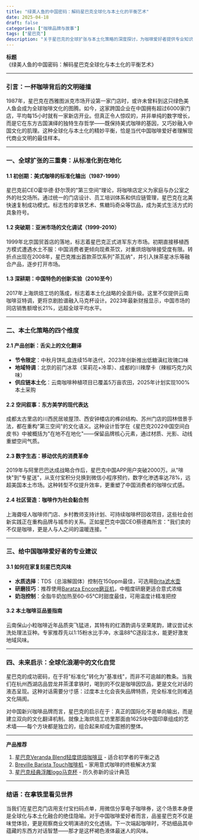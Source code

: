 ```yaml
---
title: "绿美人鱼的中国密码：解码星巴克全球化与本土化的平衡艺术"
date: 2025-04-18
draft: false
categories: ["咖啡品牌与故事"]
tags: ["星巴克"]
description: "关于星巴克的全球扩张与本土化策略的深度探讨，为咖啡爱好者提供专业知识和实用指南。"
---
```


**标题**  
《绿美人鱼的中国密码：解码星巴克全球化与本土化的平衡艺术》

---

### 引言：一杯咖啡背后的文明碰撞  
1987年，星巴克在西雅图派克市场开设第一家门店时，或许未曾料到这只绿色美人鱼会成为全球咖啡文化的图腾。如今，这家跨国企业在中国拥有超过6000家门店，平均每15小时就有一家新店开业。但真正令人惊叹的，并非单纯的数字增长，而是它在东方古国演绎的独特生存哲学——既保持美式咖啡的基因，又巧妙融入中国文化的肌理。这种全球化与本土化的精妙平衡，恰是当代中国咖啡爱好者理解现代商业文明的最佳样本。

---

### 一、全球扩张的三重奏：从标准化到在地化  
#### 1.1 初创期：美式咖啡的标准化输出（1987-1999）  
星巴克前CEO霍华德·舒尔茨的"第三空间"理论，将咖啡店定义为家庭与办公室之外的社交场所。通过统一的门店设计、员工培训体系和供应链管理，星巴克在北美快速复制成功模式。标志性的拿铁艺术、焦糖玛奇朵等饮品，成为美式生活方式的具象符号。

#### 1.2 突破期：亚洲市场的文化调试（1999-2010）  
1999年北京国贸首店的落地，标志着星巴克正式进军东方市场。初期直接移植西方模式遭遇水土不服：中国消费者更倾向现煮茶饮，对重烘焙咖啡接受度有限。转折点出现在2008年，星巴克推出首款茶饮系列"茶瓦纳"，并引入抹茶星冰乐等融合产品，逐步打开市场。

#### 1.3 深耕期：中国特色的创新实验（2010至今）  
2017年上海烘焙工坊的落成，标志着本土化战略的全面升级。这里不仅提供云南咖啡豆特调，更将京剧脸谱融入马克杯设计。2023年最新财报显示，中国市场的同店销售额增长21%，远超全球平均水平。

---

### 二、本土化策略的四个维度  
#### 2.1 产品创新：舌尖上的文化翻译  
- **节令限定**：中秋月饼礼盒连续15年迭代，2023年创新推出低糖滇红玫瑰口味  
- **地域特调**：北京的前门冰萃（茉莉花+冷萃）、成都的川辣摩卡（辣椒巧克力风味）  
- **供应链本土化**：云南咖啡种植项目已覆盖5万亩农田，2025年计划实现100%本土采购  

#### 2.2 空间叙事：东方美学的现代表达  
成都太古里店的川西民居坡屋顶、西安钟楼店的榫卯结构、苏州门店的园林借景手法，都在重构"第三空间"的文化语义。这种设计哲学在《星巴克2022中国空间白皮书》中被概括为"在地不在地化"——保留品牌核心元素，通过材质、光影、动线重塑空间气质。

#### 2.3 数字生态：移动优先的消费革命  
2019年与阿里巴巴达成战略合作后，星巴克中国APP用户突破2000万。从"啡快"到"专星送"，从支付宝积分兑换到微信小程序预约，数字化渗透率达78%，远超美国本土市场。这种转型不仅提升效率，更重塑了中国消费者的咖啡仪式感。

#### 2.4 社区营造：咖啡作为社会黏合剂  
上海聋哑人咖啡师门店、乡村教师支持计划、可持续咖啡杯回收项目，这些社会创新实践正在重构品牌与城市的关系。正如星巴克中国CEO蔡德粦所言："我们卖的不仅是咖啡，更是人与人之间的温暖连接。"

---

### 三、给中国咖啡爱好者的专业建议  
#### 3.1 如何在家复刻星巴克风味  
- **水质选择**：TDS（总溶解固体）控制在150ppm最佳，可选用[Brita滤水壶](https://www.amazon.com/dp/B003QXM3UO?tag=coffeeprism-20)  
- **研磨技巧**：推荐使用[Baratza Encore磨豆机](https://www.amazon.com/dp/B007F183LK?tag=coffeeprism-20)，中粗度研磨更适合意式浓缩  
- **奶泡控制**：全脂牛奶加热至60-65℃时甜度最佳，可用温度计精准把控  

#### 3.2 本土咖啡豆品鉴指南  
云南保山小粒咖啡近年品质突飞猛进，其特有的红酒韵调与坚果尾韵，建议尝试水洗处理法豆种。专家推荐先以1:15粉水比手冲，水温88℃逐段注水，能更好激发地域风味。

---

### 四、未来启示：全球化浪潮中的文化自觉  
星巴克的成功密码，在于将"标准化"转化为"基准线"，而非不可逾越的教条。当我们在杭州西湖店品尝龙井茶漾拿铁时，喝到的不仅是咖啡因饮品，更是文化对话的液态呈现。这种对话需要分寸感：过度本土化会丧失品牌特质，完全标准化则难逃文化隔阂。

对中国新兴咖啡品牌而言，星巴克的启示在于：真正的国际化不是单向输出，而是建立双向的文化翻译机制。就像上海烘焙工坊里那面由1625块中国印章组成的艺术墙——每个方块都是独立的，组合起来却成为震撼的整体。

---

**产品推荐**  
1. [星巴克Veranda Blend轻度烘焙咖啡豆](https://www.amazon.com/dp/B00AQLU4Y4?tag=coffeeprism-20) - 适合初学者的平衡之选  
2. [Breville Barista Touch咖啡机](https://www.amazon.com/dp/B07YF3V7P5?tag=coffeeprism-20) - 家用意式咖啡的终极解决方案  
3. [星巴克经典浮雕logo马克杯](https://www.amazon.com/dp/B09B6DNY2N?tag=coffeeprism-20) - 历久弥新的设计典范  

---

### 结语：在拿铁里看见世界  
当我们在星巴克门店用支付宝扫码点单，用微信分享电子咖啡券，这个场景本身便是全球化与本土化融合的绝佳隐喻。对于中国咖啡爱好者而言，品鉴星巴克不仅是味觉体验，更是观察商业文明演进的文化透镜。下一次端起咖啡时，不妨细品其中蕴藏的东西方对话智慧——那才是这杯褐色液体最迷人的风味。